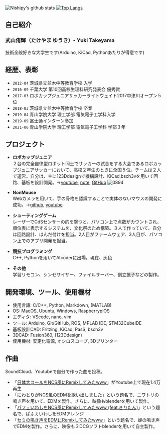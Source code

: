 <!--
### Hi there 👋


**takeyamayuki/takeyamayuki** is a ✨ _special_ ✨ repository because its `README.md` (this file) appears on your GitHub profile.

Here are some ideas to get you started:

- 🔭 I’m currently working on ...
- 🌱 I’m currently learning ...
- 👯 I’m looking to collaborate on ...
- 🤔 I’m looking for help with ...
- 💬 Ask me about ...
- 📫 How to reach me: ...
- 😄 Pronouns: ...
- ⚡ Fun fact: ...
-->
![Nishipy's github stats](https://github-readme-stats.vercel.app/api?username=takeyamayuki)
[![Top Langs](https://github-readme-stats.vercel.app/api/top-langs/?username=takeyamayuki)](https://github.com/anuraghazra/github-readme-stats)  

## 自己紹介
### 武山侑輝（たけやま ゆうき）- Yuki Takeyama  
技術全般好きな大学生です(Arduino, KiCad, Pythonあたりが得意です)

## 経歴、表彰
* `2012-04` 茨城県立並木中等教育学校 入学
* `2016-09` 千葉大学 第10回高校生理科研究発表会 優秀賞 
* `2017-03` ロボカップジュニアサッカーライトウェイト2017中津川オープン５位  
* `2018-03` 茨城県立並木中等教育学校 卒業  
* `2019-04` 青山学院大学 理工学部 電気電子工学科入学
* `2019-09` 富士通インターン参加   
* `2021-06` 青山学院大学 理工学部 電気電子工学科 学部３年    

## プロジェクト
* **ロボカップジュニア**    
２台の完全自律型ロボット同士でサッカーの試合をする大会であるロボカップジュニアサッカーにおいて、高校２年生のときに全国５位。チームは２人で運営。自分は、主に123Ddesignで機構設計、KiCad,bsch3vを用いて回路、基板を設計開発。→[youtube](https://www.youtube.com/playlist?list=PLkEBRGnKNUILFJv4zKvQkQi69NoT-_FYg), [note](https://note.com/spinach_egg/n/n5938fe6f424b), [GitHub](https://github.com/takeyamayuki/RCJ_Japan_Soccer2017_PCB)
![0894](https://user-images.githubusercontent.com/22733958/126577854-11db00ce-e076-48a0-ace8-57b6481a140b.JPG)


* **NonMouse**    
Webカメラを用いて、手の骨格を認識することで実体のないマウスの開発に成功。→[github](https://github.com/takeyamayuki/NonMouse2), [youtube](https://youtu.be/ufvOJUTCF8M)  


* **シューティングゲーム**  
レーザーでCdSセンサーの的を撃つと、パソコン上で点数がカウントされ、順位表に表示するシステムを、文化祭のため構築。３人で作っていて、自分は回路設計、はんだ付けを担当。2人目がファームウェア、3人目が、パソコン上でのアプリ開発を担当。  


* **競技プログラミング**  
C++, Pythonを用いてAtcoderに出場。現在、灰色  

* **その他**  
学習リモコン、シンセサイザー、ファイルサーバー、倒立振子などの製作。

## 開発環境、ツール、使用機材
* 使用言語: C/C++, Python, Markdown, (MATLAB)  
* OS: MacOS, Ubuntu, Windows, RaspberrypiOS  
* エディタ: VScode, nano, vim  
* ツール: Arduino, Git/GitHub, ROS, MPLAB IDE, STM32CubeIDE  
* 基板設計CAD: Fritzing, KiCad, PasS, bsch3v  
* 3DCAD: Fusion360, (123Ddesign)      
* 使用機材: 安定化電源, オシロスコープ, 3Dプリンター


## 作曲
SoundCloud、Youtubeで自分で作った曲を投稿。  
* 「[日体大コールをNCS風にRemixしてみたwww](https://www.youtube.com/watch?v=4RMUM_g9-A8)」がYoutube上で現在1.4万再生  
* 「[にわとりがNCS風のEDMを歌い出しました](https://youtu.be/6ET-LOTNuJA)」という題名で、ニワトリの鳴き声を用いて、EDMを製作。さらに、映像もblenderを用いて製作。
* 「[パフェいわしをNCS風にRemixしてみたwww (feat.きりたん)](https://youtu.be/u1lYUsXILzE)」という題名で、ぱふぇいわしをEDMアレンジ
* 「[セミの鳴き声をEDMにRemixしてみたwww](https://youtu.be/ZytECgMGO9s)」という題名で、蝉の鳴き声でEDMを製作。さらに、映像も３DCGソフトblenderを用いて自主製作。


